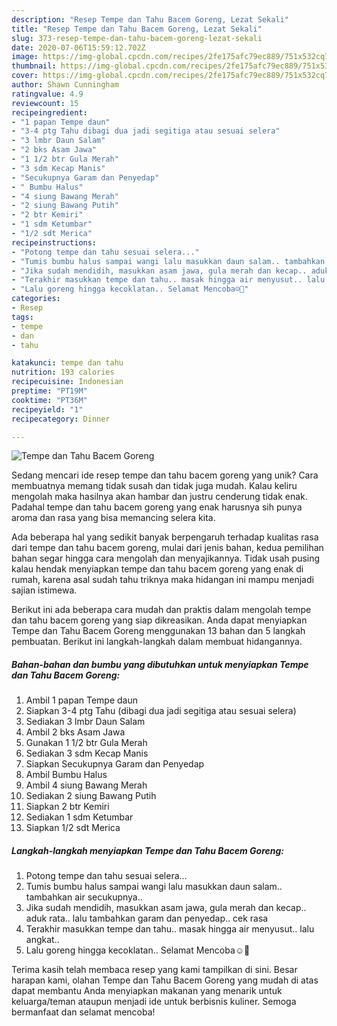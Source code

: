 ```yaml
---
description: "Resep Tempe dan Tahu Bacem Goreng, Lezat Sekali"
title: "Resep Tempe dan Tahu Bacem Goreng, Lezat Sekali"
slug: 373-resep-tempe-dan-tahu-bacem-goreng-lezat-sekali
date: 2020-07-06T15:59:12.702Z
image: https://img-global.cpcdn.com/recipes/2fe175afc79ec889/751x532cq70/tempe-dan-tahu-bacem-goreng-foto-resep-utama.jpg
thumbnail: https://img-global.cpcdn.com/recipes/2fe175afc79ec889/751x532cq70/tempe-dan-tahu-bacem-goreng-foto-resep-utama.jpg
cover: https://img-global.cpcdn.com/recipes/2fe175afc79ec889/751x532cq70/tempe-dan-tahu-bacem-goreng-foto-resep-utama.jpg
author: Shawn Cunningham
ratingvalue: 4.9
reviewcount: 15
recipeingredient:
- "1 papan Tempe daun"
- "3-4 ptg Tahu dibagi dua jadi segitiga atau sesuai selera"
- "3 lmbr Daun Salam"
- "2 bks Asam Jawa"
- "1 1/2 btr Gula Merah"
- "3 sdm Kecap Manis"
- "Secukupnya Garam dan Penyedap"
- " Bumbu Halus"
- "4 siung Bawang Merah"
- "2 siung Bawang Putih"
- "2 btr Kemiri"
- "1 sdm Ketumbar"
- "1/2 sdt Merica"
recipeinstructions:
- "Potong tempe dan tahu sesuai selera..."
- "Tumis bumbu halus sampai wangi lalu masukkan daun salam.. tambahkan air secukupnya.."
- "Jika sudah mendidih, masukkan asam jawa, gula merah dan kecap.. aduk rata.. lalu tambahkan garam dan penyedap.. cek rasa"
- "Terakhir masukkan tempe dan tahu.. masak hingga air menyusut.. lalu angkat.."
- "Lalu goreng hingga kecoklatan.. Selamat Mencoba☺️🤗"
categories:
- Resep
tags:
- tempe
- dan
- tahu

katakunci: tempe dan tahu 
nutrition: 193 calories
recipecuisine: Indonesian
preptime: "PT19M"
cooktime: "PT36M"
recipeyield: "1"
recipecategory: Dinner

---
```



![Tempe dan Tahu Bacem Goreng](https://img-global.cpcdn.com/recipes/2fe175afc79ec889/751x532cq70/tempe-dan-tahu-bacem-goreng-foto-resep-utama.jpg)

Sedang mencari ide resep tempe dan tahu bacem goreng yang unik? Cara membuatnya memang tidak susah dan tidak juga mudah. Kalau keliru mengolah maka hasilnya akan hambar dan justru cenderung tidak enak. Padahal tempe dan tahu bacem goreng yang enak harusnya sih punya aroma dan rasa yang bisa memancing selera kita.



Ada beberapa hal yang sedikit banyak berpengaruh terhadap kualitas rasa dari tempe dan tahu bacem goreng, mulai dari jenis bahan, kedua pemilihan bahan segar hingga cara mengolah dan menyajikannya. Tidak usah pusing kalau hendak menyiapkan tempe dan tahu bacem goreng yang enak di rumah, karena asal sudah tahu triknya maka hidangan ini mampu menjadi sajian istimewa.


Berikut ini ada beberapa cara mudah dan praktis dalam mengolah tempe dan tahu bacem goreng yang siap dikreasikan. Anda dapat menyiapkan Tempe dan Tahu Bacem Goreng menggunakan 13 bahan dan 5 langkah pembuatan. Berikut ini langkah-langkah dalam membuat hidangannya.

<!--inarticleads1-->

##### Bahan-bahan dan bumbu yang dibutuhkan untuk menyiapkan Tempe dan Tahu Bacem Goreng:

1. Ambil 1 papan Tempe daun
1. Siapkan 3-4 ptg Tahu (dibagi dua jadi segitiga atau sesuai selera)
1. Sediakan 3 lmbr Daun Salam
1. Ambil 2 bks Asam Jawa
1. Gunakan 1 1/2 btr Gula Merah
1. Sediakan 3 sdm Kecap Manis
1. Siapkan Secukupnya Garam dan Penyedap
1. Ambil  Bumbu Halus
1. Ambil 4 siung Bawang Merah
1. Sediakan 2 siung Bawang Putih
1. Siapkan 2 btr Kemiri
1. Sediakan 1 sdm Ketumbar
1. Siapkan 1/2 sdt Merica




<!--inarticleads2-->

##### Langkah-langkah menyiapkan Tempe dan Tahu Bacem Goreng:

1. Potong tempe dan tahu sesuai selera...
1. Tumis bumbu halus sampai wangi lalu masukkan daun salam.. tambahkan air secukupnya..
1. Jika sudah mendidih, masukkan asam jawa, gula merah dan kecap.. aduk rata.. lalu tambahkan garam dan penyedap.. cek rasa
1. Terakhir masukkan tempe dan tahu.. masak hingga air menyusut.. lalu angkat..
1. Lalu goreng hingga kecoklatan.. Selamat Mencoba☺️🤗




Terima kasih telah membaca resep yang kami tampilkan di sini. Besar harapan kami, olahan Tempe dan Tahu Bacem Goreng yang mudah di atas dapat membantu Anda menyiapkan makanan yang menarik untuk keluarga/teman ataupun menjadi ide untuk berbisnis kuliner. Semoga bermanfaat dan selamat mencoba!
